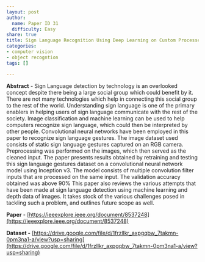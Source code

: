 ```yaml
---
layout: post
author:
  name: Paper ID 31
  difficulty: Easy
share: true
title: Sign Language Recognition Using Deep Learning on Custom Processed Static Gesture Images
categories:
- computer vision
- object recogntion
tags: []

---
```

**Abstract** - Sign Language detection by technology is an overlooked concept despite there being a large social group which could benefit by it. There are not many technologies which help in connecting this social group to the rest of the world. Understanding sign language is one of the primary enablers in helping users of sign language communicate with the rest of the society. Image classification and machine learning can be used to help computers recognize sign language, which could then be interpreted by other people. Convolutional neural networks have been employed in this paper to recognize sign language gestures. The image dataset used consists of static sign language gestures captured on an RGB camera. Preprocessing was performed on the images, which then served as the cleaned input. The paper presents results obtained by retraining and testing this sign language gestures dataset on a convolutional neural network model using Inception v3. The model consists of multiple convolution filter inputs that are processed on the same input. The validation accuracy obtained was above 90% This paper also reviews the various attempts that have been made at sign language detection using machine learning and depth data of images. It takes stock of the various challenges posed in tackling such a problem, and outlines future scope as well.

**Paper** - [https://ieeexplore.ieee.org/document/8537248](https://ieeexplore.ieee.org/document/8537248)

**Dataset -** [https://drive.google.com/file/d/1frzllkr_axpgqbw_7takmn-0pm3na1-a/view?usp=sharing](https://drive.google.com/file/d/1frzllkr_axpgqbw_7takmn-0pm3na1-a/view?usp=sharing)
    